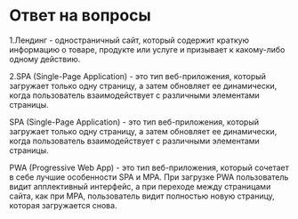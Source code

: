 # Ответ на вопросы
1.Лендинг - одностраничный сайт, который содержит краткую информацию о товаре, продукте или услуге и призывает к какому-либо одному действию.

2.SPA (Single-Page Application) - это тип веб-приложения, который загружает только одну страницу, а затем обновляет ее динамически, когда пользователь взаимодействует с различными элементами страницы.

SPA (Single-Page Application) - это тип веб-приложения, который загружает только одну страницу, а затем обновляет ее динамически, когда пользователь взаимодействует с различными элементами страницы.

PWA (Progressive Web App) - это тип веб-приложения, который сочетает в себе лучшие особенности SPA и MPA. При загрузке PWA пользователь видит апплективный интерфейс, а при переходе между страницами сайта, как при MPA, пользователь видит полностью новую страницу, которая загружается снова.
  
